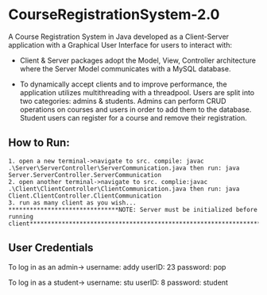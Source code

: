 # CourseRegistrationSystem-2.0
A Course Registration System in Java developed as a Client-Server application with a Graphical User Interface for users to interact with:
                       
- Client & Server packages adopt the Model, View, Controller architecture where the Server Model communicates with a MySQL database.
                       
- To dynamically accept clients and to improve performance, the application utilizes multithreading with a threadpool. 
Users are split into two categories: admins & students. Admins can perform CRUD operations on courses and users in order to add them to the database. Student users can register for a course and remove their registration.  

## How to Run:
    1. open a new terminal->navigate to src. compile: javac .\Server\ServerController\ServerCommunication.java then run: java Server.ServerController.ServerCommunication 
    2. open another terminal->navigate to src. complie:javac .\Client\ClientController\ClientCommunication.java then run: java Client.ClientController.ClientCommunication
    3. run as many client as you wish...
    *******************************NOTE: Server must be initialized before running client**********************************************************************************


## User Credentials
To log in as an admin->  username: addy
                          userID: 23
                          password: pop
                       
To log in as a student-> username: stu
                         userID: 8
                         password: student
                        




